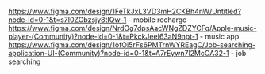 https://www.figma.com/design/1FeTkJxL3VD3mH2CKBh4nW/Untitled?node-id=0-1&t=s7I0ZObzsjy8tIQw-1 - mobile recharge
https://www.figma.com/design/NrdOg7dpsAacWNgZDZYCFq/Apple-music-player-(Community)?node-id=0-1&t=PkckJeeI63aN9npt-1 - music app
https://www.figma.com/design/1ofOi5rFs6PMTrnWYREagC/Job-searching-application-UI-(Community)?node-id=0-1&t=A7rEywn7l2McOA32-1 - job searching
